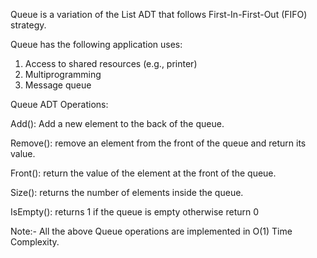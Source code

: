 Queue is a variation of the List ADT that follows First-In-First-Out (FIFO) strategy.

Queue has the following application uses:
1. Access to shared resources (e.g., printer)
2. Multiprogramming
3. Message queue

Queue ADT Operations:

Add(): Add a new element to the back of the queue.

Remove(): remove an element from the front of the queue and return its value.

Front(): return the value of the element at the front of the queue.

Size(): returns the number of elements inside the queue.

IsEmpty(): returns 1 if the queue is empty otherwise return 0

Note:- All the above Queue operations are implemented in O(1)  Time Complexity.
